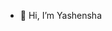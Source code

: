 - 👋 Hi, I’m Yashensha
<!---
yashensha-dms/yashensha-dms is a ✨ special ✨ repository because its `README.md` (this file) appears on your GitHub profile.
You can click the Preview link to take a look at your changes.
--->
